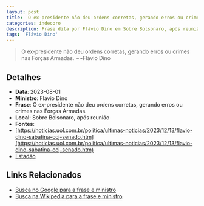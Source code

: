 ```yaml
---
layout: post
title:  O ex-presidente não deu ordens corretas, gerando erros ou crimes nas Forças Armadas.
categories: indecoro
description: Frase dita por Flávio Dino em Sobre Bolsonaro, após reunião
tags: 'Flávio Dino'
---
```


> O ex-presidente não deu ordens corretas, gerando erros ou crimes nas Forças Armadas.
> ~~Flávio Dino

## Detalhes
- **Data**: 2023-08-01
- **Ministro**: Flávio Dino
- **Frase**: O ex-presidente não deu ordens corretas, gerando erros ou crimes nas Forças Armadas.
- **Local**: Sobre Bolsonaro, após reunião
- **Fontes**:
- [https://noticias.uol.com.br/politica/ultimas-noticias/2023/12/13/flavio-dino-sabatina-ccj-senado.htm](https://noticias.uol.com.br/politica/ultimas-noticias/2023/12/13/flavio-dino-sabatina-ccj-senado.htm)
- [Estadão](Estadão)

## Links Relacionados
- [Busca no Google para a frase e ministro](https://www.google.com/search?q=%22Fl%C3%A1vio%20Dino%22%2BO%20ex-presidente%20n%C3%A3o%20deu%20ordens%20corretas%2C%20gerando%20erros%20ou%20crimes%20nas%20For%C3%A7as%20Armadas.%2BSobre%20Bolsonaro%2C%20ap%C3%B3s%20reuni%C3%A3o)
- [Busca na Wikipedia para a frase e ministro](https://en.wikipedia.org/w/index.php?search=%22Fl%C3%A1vio%20Dino%22%2BO%20ex-presidente%20n%C3%A3o%20deu%20ordens%20corretas%2C%20gerando%20erros%20ou%20crimes%20nas%20For%C3%A7as%20Armadas.%2BSobre%20Bolsonaro%2C%20ap%C3%B3s%20reuni%C3%A3o)
